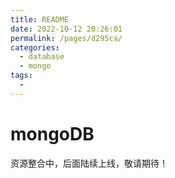 ```yaml
---
title: README
date: 2022-10-12 20:26:01
permalink: /pages/d295ca/
categories:
  - database
  - mongo
tags:
  - 
---
```

# mongoDB


资源整合中，后面陆续上线，敬请期待！